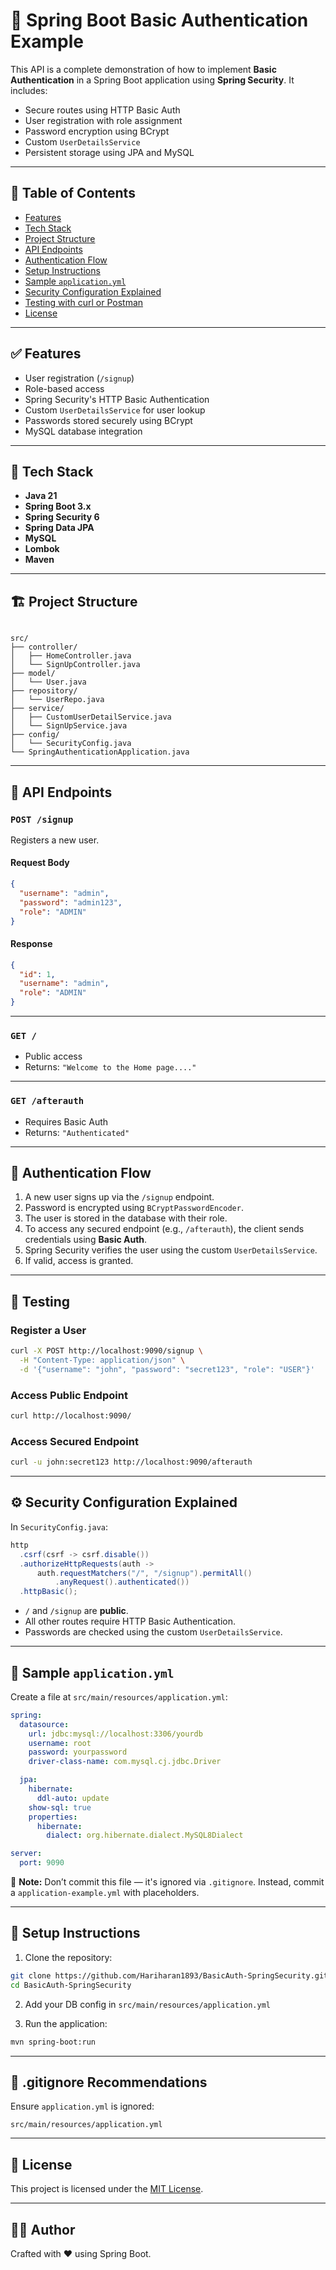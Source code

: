 # 🔐 Spring Boot Basic Authentication Example

This API is a complete demonstration of how to implement **Basic Authentication** in a Spring Boot application using **Spring Security**. It includes:

- Secure routes using HTTP Basic Auth
- User registration with role assignment
- Password encryption using BCrypt
- Custom `UserDetailsService`
- Persistent storage using JPA and MySQL

---

## 📁 Table of Contents

- [Features](#features)
- [Tech Stack](#tech-stack)
- [Project Structure](#project-structure)
- [API Endpoints](#api-endpoints)
- [Authentication Flow](#authentication-flow)
- [Setup Instructions](#setup-instructions)
- [Sample `application.yml`](#sample-applicationyml)
- [Security Configuration Explained](#security-configuration-explained)
- [Testing with curl or Postman](#testing)
- [License](#license)

---

## ✅ Features

- User registration (`/signup`)
- Role-based access
- Spring Security's HTTP Basic Authentication
- Custom `UserDetailsService` for user lookup
- Passwords stored securely using BCrypt
- MySQL database integration

---

## 🧰 Tech Stack

- **Java 21**
- **Spring Boot 3.x**
- **Spring Security 6**
- **Spring Data JPA**
- **MySQL**
- **Lombok**
- **Maven**

---

## 🏗️ Project Structure

```

src/
├── controller/
│   ├── HomeController.java
│   └── SignUpController.java
├── model/
│   └── User.java
├── repository/
│   └── UserRepo.java
├── service/
│   ├── CustomUserDetailService.java
│   └── SignUpService.java
├── config/
│   └── SecurityConfig.java
└── SpringAuthenticationApplication.java

```

---

## 📡 API Endpoints

### `POST /signup`

Registers a new user.

#### Request Body

```json
{
  "username": "admin",
  "password": "admin123",
  "role": "ADMIN"
}
```

#### Response

```json
{
  "id": 1,
  "username": "admin",
  "role": "ADMIN"
}
```

---

### `GET /`

- Public access
- Returns: `"Welcome to the Home page...."`

---

### `GET /afterauth`

- Requires Basic Auth
- Returns: `"Authenticated"`

---

## 🔄 Authentication Flow

1. A new user signs up via the `/signup` endpoint.
2. Password is encrypted using `BCryptPasswordEncoder`.
3. The user is stored in the database with their role.
4. To access any secured endpoint (e.g., `/afterauth`), the client sends credentials using **Basic Auth**.
5. Spring Security verifies the user using the custom `UserDetailsService`.
6. If valid, access is granted.

---

## 🧪 Testing

### Register a User

```bash
curl -X POST http://localhost:9090/signup \
  -H "Content-Type: application/json" \
  -d '{"username": "john", "password": "secret123", "role": "USER"}'
```

### Access Public Endpoint

```bash
curl http://localhost:9090/
```

### Access Secured Endpoint

```bash
curl -u john:secret123 http://localhost:9090/afterauth
```

---

## ⚙️ Security Configuration Explained

In `SecurityConfig.java`:

```java
http
  .csrf(csrf -> csrf.disable())
  .authorizeHttpRequests(auth ->
      auth.requestMatchers("/", "/signup").permitAll()
          .anyRequest().authenticated())
  .httpBasic();
```

- `/` and `/signup` are **public**.
- All other routes require HTTP Basic Authentication.
- Passwords are checked using the custom `UserDetailsService`.

---

## 🧾 Sample `application.yml`

Create a file at `src/main/resources/application.yml`:

```yaml
spring:
  datasource:
    url: jdbc:mysql://localhost:3306/yourdb
    username: root
    password: yourpassword
    driver-class-name: com.mysql.cj.jdbc.Driver

  jpa:
    hibernate:
      ddl-auto: update
    show-sql: true
    properties:
      hibernate:
        dialect: org.hibernate.dialect.MySQL8Dialect

server:
  port: 9090
```

🔐 **Note:** Don’t commit this file — it's ignored via `.gitignore`.
Instead, commit a `application-example.yml` with placeholders.

---

## 🚀 Setup Instructions

1. Clone the repository:

```bash
git clone https://github.com/Hariharan1893/BasicAuth-SpringSecurity.git
cd BasicAuth-SpringSecurity
```

2. Add your DB config in `src/main/resources/application.yml`

3. Run the application:

```bash
mvn spring-boot:run
```

---

## 🧼 .gitignore Recommendations

Ensure `application.yml` is ignored:

```gitignore
src/main/resources/application.yml
```

---

## 📄 License

This project is licensed under the [MIT License](LICENSE).

---

## 👨‍💻 Author

Crafted with ❤️ using Spring Boot.
